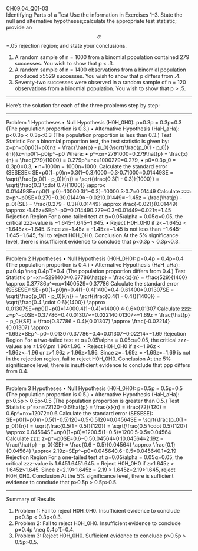 CH09.04_Q01-03  
Identifying Parts of a Test Use the information in Exercises 1–3. State the null and alternative hypotheses;calculate the appropriate test statistic; provide an $$\alpha$$ =.05 rejection region; and state your conclusions.  
1. A random sample of n = 1000 from a binomial population contained 279 successes. You wish to show that p < .3.  
2. A random sample of n = 1400 observations from a binomial population produced x5529 successes. You wish to show that p differs from .4.  
3. Seventy-two successes were observed in a random sample of n = 120 observations from a binomial population. You wish to show that p > .5.

---
Here’s the solution for each of the three problems step by step:
________________________________________
Problem 1
Hypotheses
•	Null Hypothesis (H0H_0H0): p=0.3p = 0.3p=0.3 (The population proportion is 0.3.)
•	Alternative Hypothesis (HaH_aHa): p<0.3p < 0.3p<0.3 (The population proportion is less than 0.3.)
Test Statistic
For a binomial proportion test, the test statistic is given by:
z=p^−p0p0(1−p0)nz = \frac{\hat{p} - p_0}{\sqrt{\frac{p_0(1 - p_0)}{n}}}z=np0(1−p0)p^−p0
Where:
•	p^=xn=2791000=0.279\hat{p} = \frac{x}{n} = \frac{279}{1000} = 0.279p^=nx=1000279=0.279,
•	p0=0.3p_0 = 0.3p0=0.3,
•	n=1000n = 1000n=1000.
Calculate the standard error (SESESE):
SE=p0(1−p0)n=0.3(1−0.3)1000=0.3⋅0.71000≈0.01449SE = \sqrt{\frac{p_0(1 - p_0)}{n}} = \sqrt{\frac{0.3(1 - 0.3)}{1000}} = \sqrt{\frac{0.3 \cdot 0.7}{1000}} \approx 0.01449SE=np0(1−p0)=10000.3(1−0.3)=10000.3⋅0.7≈0.01449
Calculate zzz:
z=p^−p0SE=0.279−0.30.01449≈−0.0210.01449≈−1.45z = \frac{\hat{p} - p_0}{SE} = \frac{0.279 - 0.3}{0.01449} \approx \frac{-0.021}{0.01449} \approx -1.45z=SEp^−p0=0.014490.279−0.3≈0.01449−0.021≈−1.45
Rejection Region
For a one-tailed test at α=0.05\alpha = 0.05α=0.05, the critical zzz-value is −1.645-1.645−1.645.
•	Reject H0H_0H0 if z<−1.645z < -1.645z<−1.645.
Since z=−1.45z = -1.45z=−1.45 is not less than −1.645-1.645−1.645, fail to reject H0H_0H0.
Conclusion
At the 5% significance level, there is insufficient evidence to conclude that p<0.3p < 0.3p<0.3.
________________________________________
Problem 2
Hypotheses
•	Null Hypothesis (H0H_0H0): p=0.4p = 0.4p=0.4 (The population proportion is 0.4.)
•	Alternative Hypothesis (HaH_aHa): p≠0.4p \neq 0.4p=0.4 (The population proportion differs from 0.4.)
Test Statistic
p^=xn=5291400≈0.37786\hat{p} = \frac{x}{n} = \frac{529}{1400} \approx 0.37786p^=nx=1400529≈0.37786
Calculate the standard error (SESESE):
SE=p0(1−p0)n=0.4(1−0.4)1400=0.4⋅0.61400≈0.01307SE = \sqrt{\frac{p_0(1 - p_0)}{n}} = \sqrt{\frac{0.4(1 - 0.4)}{1400}} = \sqrt{\frac{0.4 \cdot 0.6}{1400}} \approx 0.01307SE=np0(1−p0)=14000.4(1−0.4)=14000.4⋅0.6≈0.01307
Calculate zzz:
z=p^−p0SE=0.37786−0.40.01307≈−0.022140.01307≈−1.69z = \frac{\hat{p} - p_0}{SE} = \frac{0.37786 - 0.4}{0.01307} \approx \frac{-0.02214}{0.01307} \approx -1.69z=SEp^−p0=0.013070.37786−0.4≈0.01307−0.02214≈−1.69
Rejection Region
For a two-tailed test at α=0.05\alpha = 0.05α=0.05, the critical zzz-values are ±1.96\pm 1.96±1.96.
•	Reject H0H_0H0 if z<−1.96z < -1.96z<−1.96 or z>1.96z > 1.96z>1.96.
Since z=−1.69z = -1.69z=−1.69 is not in the rejection region, fail to reject H0H_0H0.
Conclusion
At the 5% significance level, there is insufficient evidence to conclude that ppp differs from 0.4.
________________________________________
Problem 3
Hypotheses
•	Null Hypothesis (H0H_0H0): p=0.5p = 0.5p=0.5 (The population proportion is 0.5.)
•	Alternative Hypothesis (HaH_aHa): p>0.5p > 0.5p>0.5 (The population proportion is greater than 0.5.)
Test Statistic
p^=xn=72120=0.6\hat{p} = \frac{x}{n} = \frac{72}{120} = 0.6p^=nx=12072=0.6
Calculate the standard error (SESESE):
SE=p0(1−p0)n=0.5(1−0.5)120=0.5⋅0.5120≈0.04564SE = \sqrt{\frac{p_0(1 - p_0)}{n}} = \sqrt{\frac{0.5(1 - 0.5)}{120}} = \sqrt{\frac{0.5 \cdot 0.5}{120}} \approx 0.04564SE=np0(1−p0)=1200.5(1−0.5)=1200.5⋅0.5≈0.04564
Calculate zzz:
z=p^−p0SE=0.6−0.50.04564≈0.10.04564≈2.19z = \frac{\hat{p} - p_0}{SE} = \frac{0.6 - 0.5}{0.04564} \approx \frac{0.1}{0.04564} \approx 2.19z=SEp^−p0=0.045640.6−0.5≈0.045640.1≈2.19
Rejection Region
For a one-tailed test at α=0.05\alpha = 0.05α=0.05, the critical zzz-value is 1.6451.6451.645.
•	Reject H0H_0H0 if z>1.645z > 1.645z>1.645.
Since z=2.19>1.645z = 2.19 > 1.645z=2.19>1.645, reject H0H_0H0.
Conclusion
At the 5% significance level, there is sufficient evidence to conclude that p>0.5p > 0.5p>0.5.
________________________________________
Summary of Results
1.	Problem 1: Fail to reject H0H_0H0. Insufficient evidence to conclude p<0.3p < 0.3p<0.3.
2.	Problem 2: Fail to reject H0H_0H0. Insufficient evidence to conclude p≠0.4p \neq 0.4p=0.4.
3.	Problem 3: Reject H0H_0H0. Sufficient evidence to conclude p>0.5p > 0.5p>0.5.

